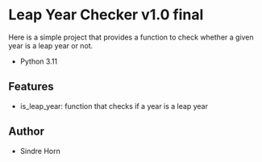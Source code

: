 # Leap Year Checker v1.0 final

Here is a simple project that provides a function to check whether a given year is a leap year or not.

- Python 3.11

## Features
- is_leap_year: function that checks if a year is a leap year


## Author
- Sindre Horn





